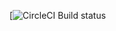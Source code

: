 [![CircleCI Build status](https://circleci.com/gh/domrod/dockerapp/tree/circleci_publish.svg?style=shield)
